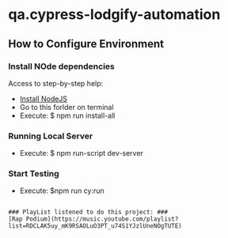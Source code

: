# qa.cypress-lodgify-automation

## How to Configure Environment

### Install NOde dependencies

Access to step-by-step help:

- [Install NodeJS](https://nodejs.org/es/download/)
- Go to this forlder on terminal
- Execute: $ npm run install-all

### Running Local Server

- Execute: $ npm run-script dev-server

### Start Testing

- Execute: $npm run cy:run

```

### PlayList listened to do this project: ###
[Rap Podium](https://music.youtube.com/playlist?list=RDCLAK5uy_mK9RSAOLuO3PT_u74S1YJzlUneNOgTUTE)
```
